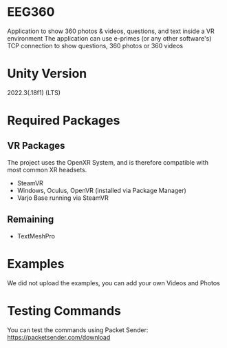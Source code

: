 # EEG360
Application to show 360 photos &amp; videos, questions, and text inside a VR environment
The application can use e-primes (or any other software's) TCP connection to show questions, 360 photos or 360 videos

# Unity Version
2022.3(.18f1) (LTS)

# Required Packages
## VR Packages
The project uses the OpenXR System, and is therefore compatible with most common XR headsets.
- SteamVR
- Windows, Oculus, OpenVR (installed via Package Manager)
- Varjo Base running via SteamVR

## Remaining
- TextMeshPro

# Examples
We did not upload the examples, you can add your own Videos and Photos

# Testing Commands
You can test the commands using Packet Sender: https://packetsender.com/download
